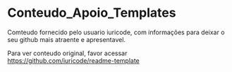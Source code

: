 # Conteudo_Apoio_Templates
Comteudo fornecido pelo usuario iuricode, com informações para deixar o seu github mais atraente e apresentavel.

Para ver conteudo original, favor acessar https://github.com/iuricode/readme-template
